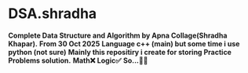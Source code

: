 # DSA.shradha

**Complete Data Structure and Algorithm by Apna Collage(Shradha Khapar).**
**From 30 Oct 2025**
**Language c++ (main) but some time i use python (not sure)**
**Mainly this repositiry i create for storing Practice Problems solution.**
**Math❌**
**Logic✅**
**So...🚀🧠**
